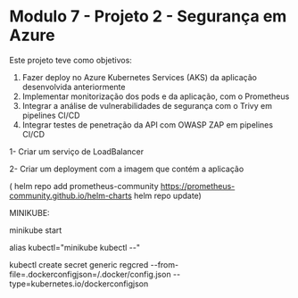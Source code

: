 # Modulo 7 - Projeto 2 - Segurança em Azure

Este projeto teve como objetivos:
1. Fazer deploy no Azure Kubernetes Services (AKS) da aplicação desenvolvida anteriormente
2. Implementar monitorização dos pods e da aplicação, com o Prometheus
3. Integrar a análise de vulnerabilidades de segurança com o Trivy em pipelines CI/CD
4. Integrar testes de penetração da API com OWASP ZAP em pipelines CI/CD


1- Criar um serviço de LoadBalancer

2- Criar um deployment com a imagem que contém a aplicação


(
helm repo add prometheus-community https://prometheus-community.github.io/helm-charts
helm repo update)


MINIKUBE:

minikube start

alias kubectl="minikube kubectl --"

kubectl create secret generic regcred     --from-file=.dockerconfigjson=<path-to>/.docker/config.json     --type=kubernetes.io/dockerconfigjson
